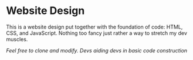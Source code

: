 <h1>Website Design</h1>

<p>This is a website design put together with the foundation of code: HTML, CSS, and JavaScript.  Nothing too fancy just rather a way to stretch my dev muscles.  </p>

<i>Feel free to clone and modify. Devs aiding devs in basic code construction</i>